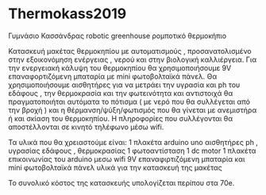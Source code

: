 # Thermokass2019
Γυμνάσιο Κασσάνδρας  robotic greenhouse  ρομποτικό  θερμοκήπιο 

Κατασκευή μακέτας θερμοκηπίου με αυτοματισμούς , προσανατολισμένο στην εξοικονόμηση ενέργειας , νερού  και  στην βιολογική καλλιέργεια.
Για την ενεργειακή κάλυψη του θερμοκηπίου θα χρησιμοποιήσουμε 9V επαναφορτιζόμενη μπαταρία με mini φωτοβολταϊκά πάνελ.
Θα χρησιμοποιήσουμε αισθητήρες για να μετράει την υγρασία και ph του εδάφους , την θερμοκρασία και την φωτεινότητα  και αντιστοιχά θα πραγματοποιήται αυτόματα το πότισμα ( με νερό που θα συλλέγεται από την βροχή ) και η θέρμανση/ψύξη/φωτισμός που θα γίνεται με ανεμιστήρα ή και σκίαση του θερμοκηπίου. 
Η πληροφορίες που συλλέγονται θα αποστέλλονται σε κινητό τηλέφωνο μέσω wifi.

Τα υλικά που θα χρειαστούμε είναι: 
1 πλακέτα arduino uno
αισθητήρες ph , υγρασίας εδάφους , θερμοκρασίας 
1 φωτοαντίσταση
1 dc motor
1 πλακέτα επικοινωνίας του arduino μεσω wifi
9V επαναφιρτιζόμενη μπαταρία και mini φωτοβολταϊκά πάνελ
υλικά για την κατασκευή της μακέτας

Το συνολικό κόστος της κατασκευής υπολογίζεται περίπου στα 70e.
